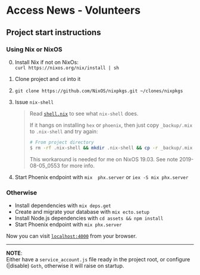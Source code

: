 # Access News - Volunteers

## Project start instructions

### Using Nix or NixOS

0. Install Nix if not on NixOs:  
   `curl https://nixos.org/nix/install | sh`

1. Clone project and `cd` into it

2. `git clone https://github.com/NixOS/nixpkgs.git ~/clones/nixpkgs`

3. Issue `nix-shell` 

   > Read [`shell.nix`](./shell.nix) to see what `nix-shell` does.
   >
   > If it  hangs on installing `hex`  or `phoenix`, then
   > just  copy `_backup/.mix`  to  `.nix-shell` and  try
   > again:
   >
   > ```bash
   > # From project directory
   > $ rm -rf .nix-shell && mkdir .nix-shell && cp -r _backup/.mix .nix-shell
   > ```
   >
   > This workaround is needed for me on NixOS 19.03. See
   > note 2019-08-05_0553 for more info.

4. Start  Phoenix endpoint with `mix  phx.server` or
   `iex -S mix phx.server`

### Otherwise

  * Install dependencies with `mix deps.get`
  * Create and migrate your database with `mix ecto.setup`
  * Install Node.js dependencies with `cd assets && npm install`
  * Start Phoenix endpoint with `mix phx.server`

Now you can visit [`localhost:4000`](http://localhost:4000) from your browser.

---

**NOTE**:  
Either  have a  `service_account.js`  file ready  in
the  project root,  or configure  (|disable) `Goth`,
otherwise it will raise on startup.
